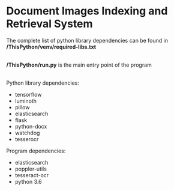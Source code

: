 # Document Images Indexing and Retrieval System
The complete list of python library dependencies can be found in **/ThisPython/venv/required-libs.txt**</br></br>

**/ThisPython/run.py** is the main entry point of the program</br></br>

Python library dependencies:
* tensorflow
* luminoth
* pillow
* elasticsearch
* flask
* python-docx
* watchdog
* tesserocr

Program dependencies:
* elasticsearch
* poppler-utils
* tesseract-ocr
* python 3.6
